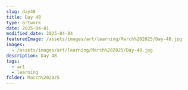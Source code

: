 ```yaml
---
slug: day48
title: Day 48
type: artwork
date: 2025-04-01
modified_date: 2025-04-04
featuredImage: /assets/images/art/learning/March%202025/Day-48.jpg
images:
  - /assets/images/art/learning/March%202025/Day-48.jpg
description: Day 48
tags:
  - art
  - learning
folder: March%202025
---
```

